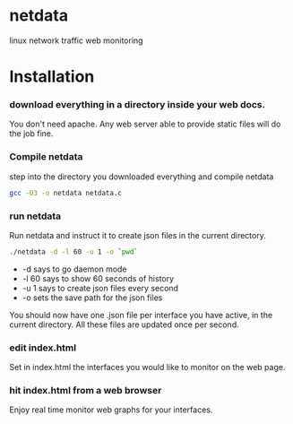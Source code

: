 netdata
=======

linux network traffic web monitoring


# Installation

### download everything in a directory inside your web docs.
You don't need apache. Any web server able to provide static files will do the job fine.

### Compile netdata
step into the directory you downloaded everything and compile netdata

```sh
gcc -O3 -o netdata netdata.c
```

### run netdata
Run netdata and instruct it to create json files in the current directory.

```sh
./netdata -d -l 60 -u 1 -o `pwd`
```
 - -d says to go daemon mode
 - -l 60 says to show 60 seconds of history
 - -u 1 says to create json files every second
 - -o sets the save path for the json files

You should now have one .json file per interface you have active, in the current directory.
All these files are updated once per second.

### edit index.html
Set in index.html the interfaces you would like to monitor on the web page.

### hit index.html from a web browser
Enjoy real time monitor web graphs for your interfaces.

